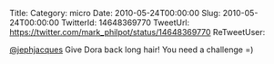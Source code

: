 Title: 
Category: micro
Date: 2010-05-24T00:00:00
Slug: 2010-05-24T00:00:00
TwitterId: 14648369770
TweetUrl: https://twitter.com/mark_philpot/status/14648369770
ReTweetUser: 

[@jephjacques](https://twitter.com/jephjacques) Give Dora back long hair! You need a challenge =)